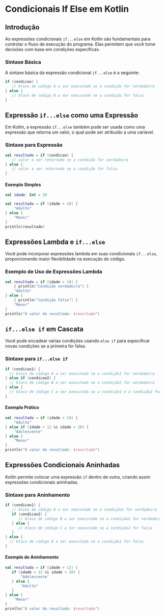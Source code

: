 # Condicionais If Else em Kotlin

## **Introdução**

As expressões condicionais `if...else` em Kotlin são fundamentais para controlar o fluxo de execução do programa. Elas permitem que você tome decisões com base em condições específicas. 

### **Sintaxe Básica**

A sintaxe básica da expressão condicional `if...else` é a seguinte:

```kotlin
if (condicao) {
   // bloco de código A a ser executado se a condição for verdadeira
} else {
   // bloco de código B a ser executado se a condição for falsa
}
```

## **Expressão `if...else` como uma Expressão**

Em Kotlin, a expressão `if...else` também pode ser usada como uma expressão que retorna um valor, o qual pode ser atribuído a uma variável.

### **Sintaxe para Expressão**

```kotlin
val resultado = if (condicao) {
   // valor a ser retornado se a condição for verdadeira
} else {
   // valor a ser retornado se a condição for falsa
}
```

#### **Exemplo Simples**

```kotlin
val idade: Int = 10

val resultado = if (idade > 18) {
    "Adulto"
} else {
    "Menor"
}
println(resultado)
```

## **Expressões Lambda e `if...else`**

Você pode incorporar expressões lambda em suas condicionais `if...else`, proporcionando maior flexibilidade na execução do código.

### **Exemplo de Uso de Expressões Lambda**

```kotlin
val resultado = if (idade > 18) {
    { println("Condição verdadeira") }
    "Adulto"
} else {
    { println("Condição falsa") }
    "Menor"
}
println("O valor do resultado: $resultado")
```

## **`if...else if` em Cascata**

Você pode encadear várias condições usando `else if` para especificar novas condições se a primeira for falsa.

### **Sintaxe para `if...else if`**

```kotlin
if (condicao1) {
  // bloco de código A a ser executado se a condição1 for verdadeira
} else if (condicao2) {
  // bloco de código B a ser executado se a condição2 for verdadeira
} else {
  // bloco de código C a ser executado se a condição1 e a condição2 forem falsas
}
```

#### **Exemplo Prático**

```kotlin
val resultado = if (idade > 19) {
    "Adulto"
} else if (idade > 12 && idade < 20) {
    "Adolescente"
} else {
    "Menor"
}
println("O valor do resultado: $resultado")
```

## **Expressões Condicionais Aninhadas**

Kotlin permite colocar uma expressão `if` dentro de outra, criando assim expressões condicionais aninhadas.

### **Sintaxe para Aninhamento**

```kotlin
if (condicao1) {
   // bloco de código A a ser executado se a condição1 for verdadeira
   if (condicao2) {
      // bloco de código B a ser executado se a condição2 for verdadeira
   } else {
      // bloco de código C a ser executado se a condição2 for falsa
   }
} else {
  // bloco de código D a ser executado se a condição1 for falsa
}
```

#### **Exemplo de Aninhamento**

```kotlin
val resultado = if (idade > 12) {
   if (idade > 12 && idade < 20) {
       "Adolescente"
   } else {
       "Adulto"
   }
} else {
    "Menor"
}
println("O valor do resultado: $resultado")
```

